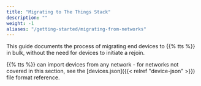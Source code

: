 ```yaml
---
title: "Migrating to The Things Stack"
description: ""
weight: -1
aliases: "/getting-started/migrating-from-networks"
---
```


This guide documents the process of migrating end devices to {{% tts %}} in bulk, without the need for devices to initiate a rejoin.

<!--more-->

{{% tts %}} can import devices from any network - for networks not covered in this section, see the [devices.json]({{< relref "device-json" >}}) file format reference.
